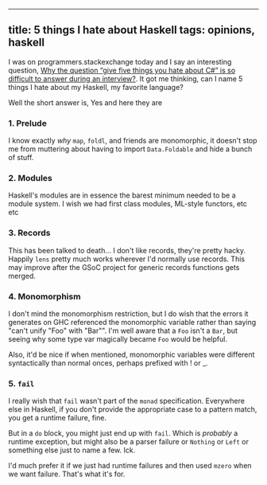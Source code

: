-----
title: 5 things I hate about Haskell
tags: opinions, haskell
-----
I was on programmers.stackexchange today and I say an interesting question,
[Why the question “give five things you hate about C#” is so difficult to answer during an interview?](http://programmers.stackexchange.com/questions/159754/why-the-question-give-five-things-you-hate-about-c-is-so-difficult-to-answer). It got me thinking, can I name 5 things I hate about my Haskell, my favorite language?

Well the short answer is, Yes and here they are

### 1. Prelude

I know exactly *why* `map`, `foldl`, and friends are monomorphic,
it doesn't stop me from muttering about having to import `Data.Foldable` and hide a bunch of stuff.

### 2. Modules

Haskell's modules are in essence the barest minimum needed to be a module system. I wish we had
 first class modules, ML-style functors, etc etc

### 3. Records

This has been talked to death... I don't like records, they're pretty hacky. Happily `lens` pretty
 much works wherever I'd normally use records. This may improve after the GSoC project for generic
 records functions gets merged.

### 4. Monomorphism

I don't mind the monomorphism restriction, but I do wish that the errors it generates on GHC referenced the monomorphic variable rather
 than saying "can't unify "Foo" with "Bar"". I'm well aware that a `Foo` isn't a `Bar`, but seeing why some type var magically became `Foo`
 would be helpful.

Also, it'd be nice if when mentioned, monomorphic variables were different syntactically than
 normal onces, perhaps prefixed with ! or _.

### 5. `fail`

I really wish that `fail` wasn't part of the `monad` specification. Everywhere else in Haskell, if you don't provide the appropriate
 case to a pattern match, you get a runtime failure, fine.

But in a `do` block, you might just end up with `fail`. Which is *probably* a runtime
 exception, but might also be a parser failure or `Nothing` or `Left` or something else just to name a few. Ick.

I'd much prefer it if we just had runtime failures and then used `mzero` when we want failure. That's what it's for.
